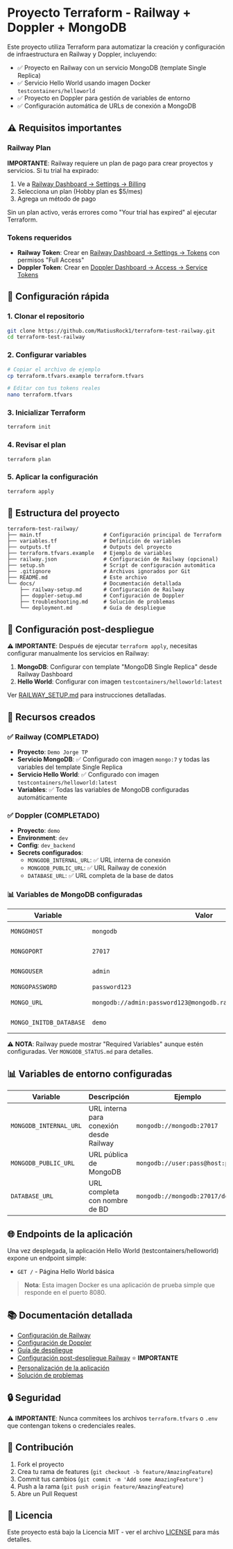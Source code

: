 # Proyecto Terraform - Railway + Doppler + MongoDB

Este proyecto utiliza Terraform para automatizar la creación y configuración de infraestructura en Railway y Doppler, incluyendo:

- ✅ Proyecto en Railway con un servicio MongoDB (template Single Replica)
- ✅ Servicio Hello World usando imagen Docker `testcontainers/helloworld`
- ✅ Proyecto en Doppler para gestión de variables de entorno
- ✅ Configuración automática de URLs de conexión a MongoDB

## ⚠️ Requisitos importantes

### Railway Plan
**IMPORTANTE**: Railway requiere un plan de pago para crear proyectos y servicios. Si tu trial ha expirado:

1. Ve a [Railway Dashboard → Settings → Billing](https://railway.app/account/billing)
2. Selecciona un plan (Hobby plan es $5/mes)
3. Agrega un método de pago

Sin un plan activo, verás errores como "Your trial has expired" al ejecutar Terraform.

### Tokens requeridos

- **Railway Token**: Crear en [Railway Dashboard → Settings → Tokens](https://railway.app/account/tokens) con permisos "Full Access"
- **Doppler Token**: Crear en [Doppler Dashboard → Access → Service Tokens](https://dashboard.doppler.com/)

## 🚀 Configuración rápida

### 1. Clonar el repositorio
```bash
git clone https://github.com/MatiusRock1/terraform-test-railway.git
cd terraform-test-railway
```

### 2. Configurar variables
```bash
# Copiar el archivo de ejemplo
cp terraform.tfvars.example terraform.tfvars

# Editar con tus tokens reales
nano terraform.tfvars
```

### 3. Inicializar Terraform
```bash
terraform init
```

### 4. Revisar el plan
```bash
terraform plan
```

### 5. Aplicar la configuración
```bash
terraform apply
```

## 📁 Estructura del proyecto

```
terraform-test-railway/
├── main.tf                    # Configuración principal de Terraform
├── variables.tf               # Definición de variables
├── outputs.tf                 # Outputs del proyecto
├── terraform.tfvars.example   # Ejemplo de variables
├── railway.json               # Configuración de Railway (opcional)
├── setup.sh                   # Script de configuración automática
├── .gitignore                 # Archivos ignorados por Git
├── README.md                  # Este archivo
└── docs/                      # Documentación detallada
    ├── railway-setup.md       # Configuración de Railway
    ├── doppler-setup.md       # Configuración de Doppler
    ├── troubleshooting.md     # Solución de problemas
    └── deployment.md          # Guía de despliegue
```

## 🔧 Configuración post-despliegue

⚠️ **IMPORTANTE**: Después de ejecutar `terraform apply`, necesitas configurar manualmente los servicios en Railway:

1. **MongoDB**: Configurar con template "MongoDB Single Replica" desde Railway Dashboard
2. **Hello World**: Configurar con imagen `testcontainers/helloworld:latest`

Ver [RAILWAY_SETUP.md](./RAILWAY_SETUP.md) para instrucciones detalladas.

## 🔧 Recursos creados

### ✅ Railway (COMPLETADO)
- **Proyecto**: `Demo Jorge TP`
- **Servicio MongoDB**: ✅ Configurado con imagen `mongo:7` y todas las variables del template Single Replica
- **Servicio Hello World**: ✅ Configurado con imagen `testcontainers/helloworld:latest`
- **Variables**: ✅ Todas las variables de MongoDB configuradas automáticamente

### ✅ Doppler (COMPLETADO)
- **Proyecto**: `demo`
- **Environment**: `dev` 
- **Config**: `dev_backend`
- **Secrets configurados**:
  - `MONGODB_INTERNAL_URL`: ✅ URL interna de conexión
  - `MONGODB_PUBLIC_URL`: ✅ URL Railway de conexión  
  - `DATABASE_URL`: ✅ URL completa de la base de datos

### 📊 Variables de MongoDB configuradas

| Variable | Valor | Descripción |
|----------|-------|-------------|
| `MONGOHOST` | `mongodb` | Hostname interno |
| `MONGOPORT` | `27017` | Puerto de MongoDB |
| `MONGOUSER` | `admin` | Usuario administrador |
| `MONGOPASSWORD` | `password123` | Contraseña |
| `MONGO_URL` | `mongodb://admin:password123@mongodb.railway.internal:27017/demo` | URL completa |
| `MONGO_INITDB_DATABASE` | `demo` | Base de datos inicial |

⚠️ **NOTA**: Railway puede mostrar "Required Variables" aunque estén configuradas. Ver `MONGODB_STATUS.md` para detalles.

## 📊 Variables de entorno configuradas

| Variable | Descripción | Ejemplo |
|----------|-------------|---------|
| `MONGODB_INTERNAL_URL` | URL interna para conexión desde Railway | `mongodb://mongodb:27017` |
| `MONGODB_PUBLIC_URL` | URL pública de MongoDB | `mongodb://user:pass@host:port` |
| `DATABASE_URL` | URL completa con nombre de BD | `mongodb://mongodb:27017/demo` |

## 🌐 Endpoints de la aplicación

Una vez desplegada, la aplicación Hello World (testcontainers/helloworld) expone un endpoint simple:

- `GET /` - Página Hello World básica

> **Nota**: Esta imagen Docker es una aplicación de prueba simple que responde en el puerto 8080.

## 📚 Documentación detallada

- [Configuración de Railway](./docs/railway-setup.md)
- [Configuración de Doppler](./docs/doppler-setup.md)
- [Guía de despliegue](./docs/deployment.md)
- [Configuración post-despliegue Railway](./RAILWAY_SETUP.md) ⭐ **IMPORTANTE**
- [Personalización de la aplicación](./docs/customization.md)
- [Solución de problemas](./docs/troubleshooting.md)

## 🔒 Seguridad

⚠️ **IMPORTANTE**: Nunca commitees los archivos `terraform.tfvars` o `.env` que contengan tokens o credenciales reales.

## 🤝 Contribución

1. Fork el proyecto
2. Crea tu rama de features (`git checkout -b feature/AmazingFeature`)
3. Commit tus cambios (`git commit -m 'Add some AmazingFeature'`)
4. Push a la rama (`git push origin feature/AmazingFeature`)
5. Abre un Pull Request

## 📄 Licencia

Este proyecto está bajo la Licencia MIT - ver el archivo [LICENSE](LICENSE) para más detalles.
